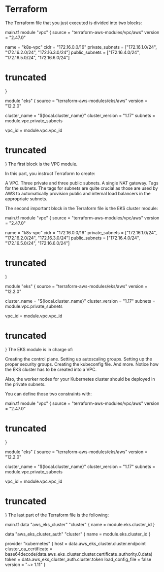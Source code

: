 # Terraform

The Terraform file that you just executed is divided into two blocks:

main.tf
module "vpc" {
  source  = "terraform-aws-modules/vpc/aws"
  version = "2.47.0"

  name                 = "k8s-vpc"
  cidr                 = "172.16.0.0/16"
  private_subnets      = ["172.16.1.0/24", "172.16.2.0/24", "172.16.3.0/24"]
  public_subnets       = ["172.16.4.0/24", "172.16.5.0/24", "172.16.6.0/24"]

  # truncated
}

module "eks" {
  source  = "terraform-aws-modules/eks/aws"
  version = "12.2.0"

  cluster_name    = "${local.cluster_name}"
  cluster_version = "1.17"
  subnets         = module.vpc.private_subnets

  vpc_id = module.vpc.vpc_id

  # truncated
}
The first block is the VPC module.

In this part, you instruct Terraform to create:

A VPC.
Three private and three public subnets.
A single NAT gateway.
Tags for the subnets.
The tags for subnets are quite crucial as those are used by AWS to automatically provision public and internal load balancers in the appropriate subnets.

The second important block in the Terraform file is the EKS cluster module:

main.tf
module "vpc" {
  source  = "terraform-aws-modules/vpc/aws"
  version = "2.47.0"

  name                 = "k8s-vpc"
  cidr                 = "172.16.0.0/16"
  private_subnets      = ["172.16.1.0/24", "172.16.2.0/24", "172.16.3.0/24"]
  public_subnets       = ["172.16.4.0/24", "172.16.5.0/24", "172.16.6.0/24"]

  # truncated
}

module "eks" {
  source  = "terraform-aws-modules/eks/aws"
  version = "12.2.0"

  cluster_name    = "${local.cluster_name}"
  cluster_version = "1.17"
  subnets         = module.vpc.private_subnets

  vpc_id = module.vpc.vpc_id

  # truncated
}
The EKS module is in charge of:

Creating the control plane.
Setting up autoscaling groups.
Setting up the proper security groups.
Creating the kubeconfig file.
And more.
Notice how the EKS cluster has to be created into a VPC.

Also, the worker nodes for your Kubernetes cluster should be deployed in the private subnets.

You can define those two constraints with:

main.tf
module "vpc" {
  source  = "terraform-aws-modules/vpc/aws"
  version = "2.47.0"

  # truncated
}

module "eks" {
  source  = "terraform-aws-modules/eks/aws"
  version = "12.2.0"

  cluster_name    = "${local.cluster_name}"
  cluster_version = "1.17"
  subnets         = module.vpc.private_subnets

  vpc_id = module.vpc.vpc_id

  # truncated
}
The last part of the Terraform file is the following:

main.tf
data "aws_eks_cluster" "cluster" {
  name = module.eks.cluster_id
}

data "aws_eks_cluster_auth" "cluster" {
  name = module.eks.cluster_id
}

provider "kubernetes" {
  host                   = data.aws_eks_cluster.cluster.endpoint
  cluster_ca_certificate = base64decode(data.aws_eks_cluster.cluster.certificate_authority.0.data)
  token                  = data.aws_eks_cluster_auth.cluster.token
  load_config_file       = false
  version                = "~> 1.11"
}
